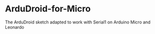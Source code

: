 ArduDroid-for-Micro
===================

The ArduDroid sketch adapted to work with Serial1 on Arduino Micro and Leonardo
